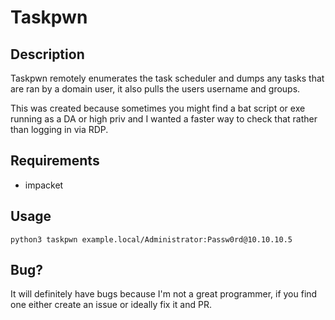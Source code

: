 # Taskpwn

## Description

Taskpwn remotely enumerates the task scheduler and dumps any tasks that are ran by a domain user, it also pulls the users username and groups.

This was created because sometimes you might find a bat script or exe running as a DA or high priv and I wanted a faster way to check that rather than logging in via RDP.

## Requirements

- impacket

## Usage

`python3 taskpwn example.local/Administrator:Passw0rd@10.10.10.5`


## Bug?

It will definitely have bugs because I'm not a great programmer, if you find one either create an issue or ideally fix it and PR.